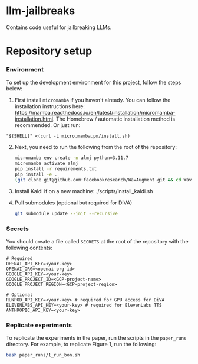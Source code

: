 # llm-jailbreaks
Contains code useful for jailbreaking LLMs.

# Repository setup

### Environment

To set up the development environment for this project,
follow the steps below:

1. First install `micromamba` if you haven't already.
You can follow the installation instructions here:
https://mamba.readthedocs.io/en/latest/installation/micromamba-installation.html. The Homebrew / automatic installation method is recommended.
Or just run:
```
"${SHELL}" <(curl -L micro.mamba.pm/install.sh)
```
2. Next, you need to run the following from the root of the repository:
    ```bash
    micromamba env create -n almj python=3.11.7
    micromamba activate almj
    pip install -r requirements.txt
    pip install -e .
    (git clone git@github.com:facebookresearch/WavAugment.git && cd WavAugment && python setup.py develop)
    ```

3. Install Kaldi if on a new machine: ./scripts/install_kaldi.sh

4. Pull submodules (optional but required for DiVA)
    ```bash
    git submodule update --init --recursive
    ```

### Secrets

You should create a file called `SECRETS` at the root of the repository
with the following contents:
```
# Required
OPENAI_API_KEY=<your-key>
OPENAI_ORG=<openai-org-id>
GOOGLE_API_KEY=<your-key>
GOOGLE_PROJECT_ID=<GCP-project-name>
GOOGLE_PROJECT_REGION=<GCP-project-region>

# Optional
RUNPOD_API_KEY=<your-key> # required for GPU access for DiVA
ELEVENLABS_API_KEY=<your-key> # required for ElevenLabs TTS
ANTHROPIC_API_KEY=<your-key>
```

### Replicate experiments

To replicate the experiments in the paper, run the scripts in the `paper_runs` directory. For example, to replicate Figure 1, run the following:

```bash
bash paper_runs/1_run_bon.sh
```